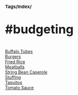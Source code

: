 # <p style='font-size: 15px;'>Tags/Index/</p>
# <p style='font-size: 40px;'>#budgeting</p>

<a href='buffalo_tubes.html'>Buffalo Tubes</a> \
<a href='burgers.html'>Burgers</a> \
<a href='fried_rice.html'>Fried Rice</a> \
<a href='meatballs.html'>Meatballs</a> \
<a href='string_bean_caserole.html'>String Bean Caserole</a> \
<a href='stuffing.html'>Stuffing</a> \
<a href='taquitos.html'>Taquitos</a> \
<a href='tomato_sauce.html'>Tomato Sauce</a>
